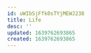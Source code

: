 ```yaml
---
id: uWIbSjFfk0sTYjMEWJ238
title: Life
desc: ''
updated: 1639762693865
created: 1639762693865
---
```


